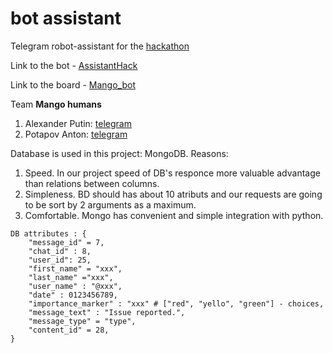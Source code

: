 # bot assistant
Telegram robot-assistant for the [hackathon](https://tfalliance.ru/)

Link to the bot - [AssistantHack](https://t.me/mango_humans_assistant_bot)

Link to the board - [Mango_bot](https://trello.com/b/wxsCduHL/mangobot)

Team **Mango humans**
1) Alexander Putin: [telegram](https://t.me/alik_put)
2) Potapov Anton: [telegram](https://t.me/JustAnt)


Database is used in this project: MongoDB.
Reasons: 
1. Speed. In our project speed of DB's responce more valuable advantage than relations between columns.
2. Simpleness. BD should has about 10 atributs and our requests are going to be sort by 2 arguments as a maximum.
3. Comfortable. Mongo has convenient and simple integration with python.   


```
DB attributes : {
    "message_id" = 7,
    "chat_id" : 8,
    "user_id": 25,
    "first_name" = "xxx",
    "last_name" ="xxx", 
    "user_name" : "@xxx",  
    "date" : 0123456789,
    "importance_marker" : "xxx" # ["red", "yello", "green"] - choices, 
    "message_text" : "Issue reported.",
    "message_type" = "type",
    "content_id" = 28,
}
```
